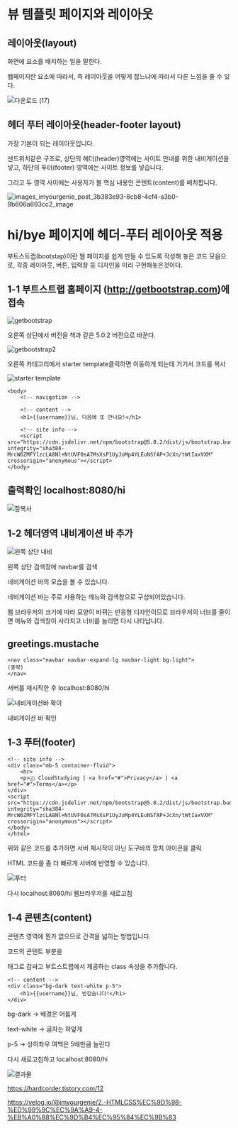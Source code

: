 뷰 템플릿 페이지와 레이아웃
===

레이아웃(layout)
---

화면에 요소를 배치하는 일을 말한다.

웹페이지란 요소에 따라서, 즉 레이아웃을 어떻게 잡느냐에 따라서 다른 느낌을 줄 수 있다.

![다운로드 (17)](https://github.com/kmh0128/SpringBoot/assets/100178951/141434df-8fb8-48c4-8fb4-22952a376201)

헤더 푸터 레이아웃(header-footer layout)
---

가장 기본이 되는 레이아웃입니다.

샌드위치같은 구조로, 상단의 헤더(header)영역에는 사이트 안내를 위한 내비게이션을 넣고, 하단의 푸터(footer) 영역에는 사이트 정보를 넣습니다.

그리고 두 영역 사이에는 사용자가 볼 핵심 내용인 콘텐트(content)를 배치합니다.

![images_imyourgenie_post_3b383e93-8cb8-4cf4-a3b0-9b606a693cc2_image](https://github.com/kmh0128/SpringBoot/assets/100178951/2f699e4c-62e2-489c-9e18-d2d2ee957af7)


hi/bye 페이지에 헤더-푸터 레이아웃 적용
===

부트스트랩(bootstap)이란 웹 페이지를 쉽게 만들 수 있도록 작성해 놓은 코드 모음으로, 각종 레이아웃, 버튼, 입력창 등 디자인을 미리 구현해놓은것이다.

1-1 부트스트랩 홈페이지 (http://getbootstrap.com)에 접속
---

![getbootstrap](https://github.com/kmh0128/SpringBoot/assets/100178951/28fb8a11-6375-4256-8bd1-740e3ffe5361)

오른쪽 상단에서 버전을 책과 같은 5.0.2 버전으로 바꾼다.

![getbootstrap2](https://github.com/kmh0128/SpringBoot/assets/100178951/0151aa61-449f-4899-8e3d-5396f4f1d011)

오른쪽 카테고리에서 starter template클릭하면 이동하게 되는데 거기서 코드를 복사

![starter template](https://github.com/kmh0128/SpringBoot/assets/100178951/03de7b72-82dd-400c-b9c2-2b5f7fb2a22a)

    <body>
        <!-- navigation -->

        <!-- content -->
        <h1>{{username}}님, 다음에 또 만나요!</h1>
    
        <!-- site info -->
        <script src="https://cdn.jsdelivr.net/npm/bootstrap@5.0.2/dist/js/bootstrap.bundle.min.js" integrity="sha384-MrcW6ZMFYlzcLA8Nl+NtUVF0sA7MsXsP1UyJoMp4YLEuNSfAP+JcXn/tWtIaxVXM" crossorigin="anonymous"></script>
    </body>

출력확인 localhost:8080/hi
---

![잘복사](https://github.com/kmh0128/SpringBoot/assets/100178951/dceb0018-7576-4856-b38a-c70becc2de1f)

1-2 헤더영역 내비게이션 바 추가
---

![왼쪽 상단 내비](https://github.com/kmh0128/SpringBoot/assets/100178951/5c2fb993-66d2-48a4-afb2-38e5590e5ae4)

왼쪽 상단 검색창에 navbar를 검색 

네비게이션 바의 모습을 볼 수 있습니다.

네비게이션 바는 주로 사용하는 메뉴와 검색창으로 구성되어있습니다.

웹 브라우저의 크기에 따라 모양이 바뀌는 반응형 디자인이므로 브라우저의 너브를 줄이면 메뉴와 검색창이 사라지고 너비를 늘리면 다시 나타납니다.

greetings.mustache
---

<!-- navigation -->
    <nav class="navbar navbar-expand-lg navbar-light bg-light">
    (중략)
    </nav>

서버를 재시작한 후 localhost:8080/hi

![내비게이션바 확이](https://github.com/kmh0128/SpringBoot/assets/100178951/f25165a9-b211-4bed-9109-d67820faa741)

내비게이션 바 확인

1-3 푸터(footer)
---

    <!-- site info -->
    <div class="mb-5 container-fluid">
        <hr>
        <p>ⓒ CloudStudying | <a href="#">Privacy</a> | <a href="#">Terms</a></p>
    </div>
    <script src="https://cdn.jsdelivr.net/npm/bootstrap@5.0.2/dist/js/bootstrap.bundle.min.js" integrity="sha384-MrcW6ZMFYlzcLA8Nl+NtUVF0sA7MsXsP1UyJoMp4YLEuNSfAP+JcXn/tWtIaxVXM" crossorigin="anonymous"></script>
    </body>
    </html>

위와 같은 코드를 추가하면 서버 재시작이 아닌 도구바의 망치 아이콘을 클릭

HTML 코드를 좀 더 빠르게 서버에 반영할 수 있습니다.

![푸터](https://github.com/kmh0128/SpringBoot/assets/100178951/84aa7bdf-b64a-423e-83ce-e6141481338b)

다시 localhost:8080/hi 웹브라우저를 새로고침

1-4 콘텐츠(content)
---

콘텐츠 영역에 뭔가 없으므로 간격을 넓히는 방법입니다.

코드의 콘텐트 부분을 <div></div> 태그로 감싸고 부트스트랩에서 제공하는 class 속성을 추가합니다.

    <!-- content -->
    <div class="bg-dark text-white p-5">
        <h1>{{username}}님, 반갑습니다!</h1>
    </div>


bg-dark -> 배경은 어둡게

text-white -> 글자는 하얖게

p-5 -> 상하좌우 여백은 5배만큼 늘린다

다시 새로고침하고 localhost:8080/hi

![결과물](https://github.com/kmh0128/SpringBoot/assets/100178951/cf6e8005-ef9e-48d8-a5d4-c644fb2542a7)















https://hardcorder.tistory.com/12

https://velog.io/@imyourgenie/2.-HTMLCSS%EC%9D%98-%ED%99%9C%EC%9A%A9-4-%EB%A0%88%EC%9D%B4%EC%95%84%EC%9B%83
